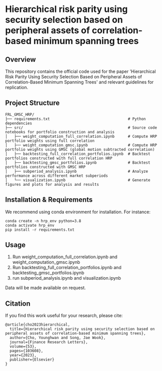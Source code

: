 # Hierarchical risk parity using security selection based on peripheral assets of correlation-based minimum spanning trees
## Overview
This repository contains the official code used for the paper 'Hierarchical Risk Parity Using Security Selection Based on Peripheral Assets of Correlation-Based Minimum Spanning Trees' and relevant guidelines for replication.

## Project Structure
```
FRL_GMSC_HRP/
├── requirements.txt                                   # Python dependencies
├── src/                                               # Source code notebooks for portfolio construction and analysis
│   ├── weight_computation_full_correlation.ipynb      # Compute HRP portfolio weights using full correlation
│   ├── weight_computation_gmsc.ipynb                  # Compute HRP portfolio weights using GMSC (global motion subtracted correlation)
│   ├── backtesting_full_correlation_portfolios.ipynb  # Backtest portfolios constructed with full correlation HRP
│   ├── backtesting_gmsc_portfolios.ipynb              # Backtest portfolios constructed with GMSC HRP
│   ├── subperiod_analysis.ipynb                       # Analyze performance across different market subperiods
│   └── visualization.ipynb                            # Generate figures and plots for analysis and results
```
## Installation & Requirements
We recommend using conda environment for installation. For instance:
```
conda create -n hrp_env python=3.8
conda activate hrp_env
pip install -r requirements.txt
```
## Usage
1. Run weight_computation_full_correlation.ipynb and weight_computation_gmsc.ipynb
2. Run backtesting_full_correlation_portfolios.ipynb and backtesting_gmsc_portfolios.ipynb
3. run subperiod_analysis.ipynb and visualization.ipynb

Data will be made available on request.

## Citation 
If you find this work useful for your research, please cite:

```
@article{cho2023hierarchical,
  title={Hierarchical risk parity using security selection based on peripheral assets of correlation-based minimum spanning trees},
  author={Cho, Younghwan and Song, Jae Wook},
  journal={Finance Research Letters},
  volume={53},
  pages={103608},
  year={2023},
  publisher={Elsevier}
}
```

